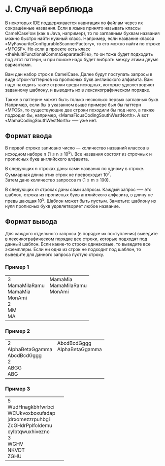 # J. Случай верблюда

В некоторых IDE поддерживается навигация по файлам через их сокращённые названия. Если в языке принято называть классы CamelCase'ом (как в Java, например), то по заглавным буквам названия можно быстро найти нужный класс. Например, если название класса «MyFavouriteConfigurableScannerFactory», то его можно найти по строке «MFCSF». Но если в проекте есть класс «theMultiFunctionalCommaSeparatedFile», то он тоже будет подходить под этот паттерн, и при поиске надо будет выбрать между этими двумя вариантами.

Вам дан набор строк в CamelCase. Далее будут поступать запросы в виде строк-паттернов из прописных букв английского алфавита. Вам надо находить такие строки среди исходных, которые удовлетворяют заданному шаблону, и выводить их в лексикографическом порядке.

Также в паттерне может быть только несколько первых заглавных букв. Например, если бы в указанном выше примере был бы паттерн «MFCS», то существующие две строки походили бы под него, а также подходил бы, например, «MamaFicusCodingSouthWestNorth». А вот «MamaCodingSouthWestNorth» –— уже нет.

## Формат ввода

В первой строке записано число — количество названий классов в исходном наборе n (1 ≤ n ≤ 10<sup>5</sup>). Все названия состоят из строчных и прописных букв английского алфавита.

В следующих n строках даны сами названия по одному в строке. Суммарная длина этих строк не превосходит 10<sup>7</sup>.<br>
Затем дано количество запросов m (1 ≤ m ≤ 100).

В следующих *m* строках даны сами запросы. Каждый запрос –— это шаблон, строка из прописных букв английского алфавита, в длину не превышающая 10<sup>5</sup>. Шаблон может быть пустым. Заметьте: шаблону из нуля прописных букв удовлетворяет любое название.

## Формат вывода

Для каждого отдельного запроса (в порядке их поступления) выведите в лексикографическом порядке все строки, которые подходят под данный шаблон. Если какие-то строки одинаковые, то выведите все экземпляры. Если ни одна из строк не подходит под шаблон, то выведите для данного запроса пустую строку.

### Пример 1

<table><tr>
<td>
3<br>
MamaMilaRamu<br>
MamaMia<br>
MonAmi<br>
2<br>
MM<br>
MA
</td>
<td>
MamaMia<br>
MamaMilaRamu<br>
MonAmi<br>
<br>
<br>
<br>
<br>
</td>
</tr></table>

### Пример 2

<table><tr>
<td>
2<br>
AlphaBetaGgamma<br>
AbcdBcdGggg<br>
2<br>
ABGG<br>
ABG
</td>
<td>
AbcdBcdGggg<br>
AlphaBetaGgamma<br>
<br>
<br>
<br>
<br>
</td>
</tr></table>

### Пример 3

<table><tr>
<td>
5<br>
WudHnagkbhfwrbci<br>
WCUkvoxboxufsdap<br>
jdrxomezzrpuhbgi<br>
ZcGHdrPplfoldemu<br>
cylbtqwuxhiveznc<br>
3<br>
WGHV<br>
NKVDT<br>
ZGHU
</td>
<td>
&nbsp;
</td>
</tr></table>


